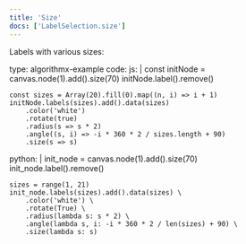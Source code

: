 ```yaml
---
title: 'Size'
docs: ['LabelSelection.size']
---
```


Labels with various sizes:

<data type='yaml'>
type: algorithmx-example
code:
  js: |
    const initNode = canvas.node(1).add().size(70)
    initNode.label().remove()
    
    const sizes = Array(20).fill(0).map((n, i) => i + 1)
    initNode.labels(sizes).add().data(sizes)
        .color('white')
        .rotate(true)
        .radius(s => s * 2)
        .angle((s, i) => -i * 360 * 2 / sizes.length + 90)
        .size(s => s)
  python: |
    init_node = canvas.node(1).add().size(70)
    init_node.label().remove()
    
    sizes = range(1, 21)
    init_node.labels(sizes).add().data(sizes) \
        .color('white') \
        .rotate(True) \
        .radius(lambda s: s * 2) \
        .angle(lambda s, i: -i * 360 * 2 / len(sizes) + 90) \
        .size(lambda s: s)
</data>
